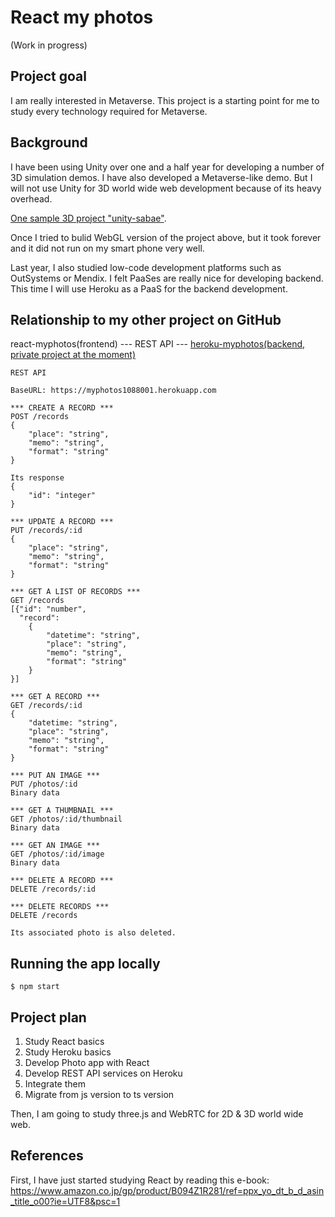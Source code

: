 # React my photos

(Work in progress)

## Project goal

I am really interested in Metaverse. This project is a starting point for me to study every technology required for Metaverse.

## Background

I have been using Unity over one and a half year for developing a number of 3D simulation demos. I have also developed a Metaverse-like demo. But I will not use Unity for 3D world wide web development because of its heavy overhead.

[One sample 3D project "unity-sabae"](https://github.com/araobp/unity-sabae).

Once I tried to bulid WebGL version of the project above, but it took forever and it did not run on my smart phone very well.

Last year, I also studied low-code development platforms such as OutSystems or Mendix. I felt PaaSes are really nice for developing backend. This time I will use Heroku as a PaaS for the backend development.

## Relationship to my other project on GitHub

react-myphotos(frontend) --- REST API --- [heroku-myphotos(backend, private project at the moment)](https://github.com/araobp/heroku-myphotos)

```
REST API

BaseURL: https://myphotos1088001.herokuapp.com

*** CREATE A RECORD ***
POST /records
{
    "place": "string",
    "memo": "string",
    "format": "string"
}

Its response
{
    "id": "integer"
}

*** UPDATE A RECORD ***
PUT /records/:id
{
    "place": "string",
    "memo": "string",
    "format": "string"
}

*** GET A LIST OF RECORDS ***
GET /records
[{"id": "number", 
  "record":
    {
        "datetime": "string",
        "place": "string",
        "memo": "string",
        "format": "string"
    }
}]

*** GET A RECORD ***
GET /records/:id
{
    "datetime: "string",
    "place": "string",
    "memo": "string",
    "format": "string"
}

*** PUT AN IMAGE ***
PUT /photos/:id
Binary data

*** GET A THUMBNAIL ***
GET /photos/:id/thumbnail
Binary data

*** GET AN IMAGE ***
GET /photos/:id/image
Binary data

*** DELETE A RECORD ***
DELETE /records/:id

*** DELETE RECORDS ***
DELETE /records

Its associated photo is also deleted.

```

## Running the app locally

```
$ npm start
```

## Project plan

1. Study React basics
2. Study Heroku basics
3. Develop Photo app with React
4. Develop REST API services on Heroku
5. Integrate them
6. Migrate from js version to ts version

Then, I am going to study three.js and WebRTC for 2D & 3D world wide web.

## References

First, I have just started studying React by reading this e-book:
https://www.amazon.co.jp/gp/product/B094Z1R281/ref=ppx_yo_dt_b_d_asin_title_o00?ie=UTF8&psc=1
